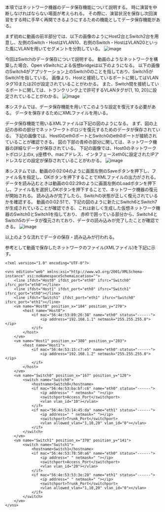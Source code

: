 本項ではネットワーク機器のデータ保存機能について説明する。
時に演習を中断しなければならない場面が考えられる。
その際に、演習状況を保存し次回演習をする時に手早く再開できるようにするための機能としてデータ保存機能がある。

まず初めに動画の前半部分では、以下の画像のようにHost2台とSwitch2台を用意し、左側のSwitch・HostはVLAN10、右側のSwitch・HostはVLAN20といった風にVLANを用いてセグメントを分割している。
![image](https://user-images.githubusercontent.com/98573303/169842435-2ee0e4eb-b044-4f55-b421-231ff2367977.png)

今回はSwitchのデータ保存について説明する。
動画のようなネットワークを構築した場合、Open vSwitchによる仮想bridgeは以下のようになる。
以下の画像のSwitch4がアプリケーション上のSwitch0のことを指しており、Switch5がSwitch1を指している。
画像より、Hostと接続しているポートに関してはVLANタグ10または20が設定されていることがわかる。
また、Switch間を接続しているポートに関しては、トランクリンク上で許可するVLANタグが[1, 10, 20]に設定されていることがわかる。
![image](https://user-images.githubusercontent.com/98573303/169843139-3d699a5e-48be-420b-ab05-194c1165c2dc.png)

本システムでは、データ保存機能を用いてこのような設定を復元する必要がある。
データを保存するためにXMLファイルを用いる。

データ保存機能で用いるXMLファイルは下記の図のようになる。
まず、図の上記の赤枠の部分でネットワークトポロジを復元するためのデータが保存されている。
下記の画像では、Host0のeth0ポートとSwitch0のeth0ポートが接続されていることが確認できる。
図の下部の青枠の部分に関しては、ネットワーク機器の詳細なデータが保存されている。
下記の画像では、Host0のネットワークトポロジ上のx, y座標や、macアドレス、インタフェースeth0に設定されたIPアドレスなどの設定が保存されていることがわかる。
![image](https://user-images.githubusercontent.com/98573303/169844095-4b140ece-f645-4644-b389-be42a4c8b005.png)

本システムでは、動画の0:02:04のように画面左側のSaveボタンを押下し、ファイル名を指定し、OKボタンを押下することでXMLファイルの出力がされる。
データを読み込むときは動画の0:02:29のように画面左側のLoadボタンを押下し、ファイル名を選択しOKボタンを押下することで、ネットワーク機器の復元が開始される。
読み込みが完了したら、Switchの状態が正しく復元されているかを確認する。
動画の0:02:51で、下記の図のように新たにSwitch6とSwitch7が生成されていることが確認できる、これは新しく生成した仮想ネットワーク機器のSwitch0とSwitch1を指しており、
赤枠で囲っている部分から、Switch4とSwitch5のデータが復元されており、データの読み込みが完了したことが確認できる。
![image](https://user-images.githubusercontent.com/98573303/169845634-b0f84eba-5cc7-4a49-bfad-5c7e712e624c.png)

以上のような流れでデータの保存・読み込みが行われる。

参考として動画で保存したネットワークのファイル(XMLファイル)を下記に示す。

```xml:VLAN
<?xml version="1.0" encoding="UTF-8"?>

<vns edition="web" xmlns:xsi="http://www.w3.org/2001/XMLSchema-instance" xsi:noNamespaceSchemaLocation="">
	<line ifdst="Host0" ifdst_port="eth0" ifsrc="Switch0" ifsrc_port="eth0"></line>
	<line ifdst="Host1" ifdst_port="eth0" ifsrc="Switch1" ifsrc_port="eth0"></line>
	<line ifdst="Switch1" ifdst_port="eth1" ifsrc="Switch0" ifsrc_port="eth1"></line>
	<vm name="Host0" position_x="184" position_y="270">
		<host name="Host0">
			<if mac="56:4e:53:89:26:38" name="eth0" status="------">
				<ip address="192.168.1.1" netmask="255.255.255.0"></ip>
			</if>
		</host>
	</vm>
	<vm name="Host1" position_x="380" position_y="283">
		<host name="Host1">
			<if mac="56:4e:53:15:c7:e5" name="eth0" status="------">
				<ip address="192.168.1.2" netmask="255.255.255.0"></ip>
			</if>
		</host>
	</vm>
	<vm name="Switch0" position_x="167" position_y="120">
		<switch name="Switch0">
			<hostname>Switch0</hostname>
			<if mac="56:4e:53:ba:bf:c6" name="eth0" status="------">
				<ip address=" " netmask=" "></ip>
				<switchport>Access_Port</switchport>
				<vlan vlan_id="10"></vlan>
			</if>
			<if mac="56:4e:53:14:45:da" name="eth1" status="------">
				<ip address=" " netmask=" "></ip>
				<switchport>Trunk_Port</switchport>
				<vlan allowed_vlan="1,10,20" vlan_id="0"></vlan>
			</if>
		</switch>
	</vm>
	<vm name="Switch1" position_x="370" position_y="141">
		<switch name="Switch1">
			<hostname>Switch1</hostname>
			<if mac="56:4e:53:78:50:a6" name="eth0" status="------">
				<ip address=" " netmask=" "></ip>
				<switchport>Access_Port</switchport>
				<vlan vlan_id="20"></vlan>
			</if>
			<if mac="56:4e:53:53:3e:20" name="eth1" status="------">
				<ip address=" " netmask=" "></ip>
				<switchport>Trunk_Port</switchport>
				<vlan allowed_vlan="1,10,20" vlan_id="0"></vlan>
			</if>
		</switch>
	</vm>
</vns>

```
